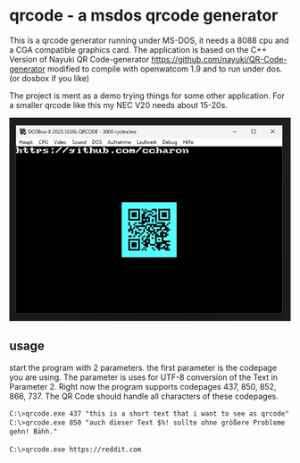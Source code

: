 # qrcode - a msdos qrcode generator

This is a qrcode generator running under MS-DOS, it needs a 8088 cpu and a CGA compatible graphics card. The application is based on the C++ Version of Nayuki QR Code-generator https://github.com/nayuki/QR-Code-generator modified to compile with openwatcom 1.9 and to run under dos. (or dosbox if you like)

The project is ment as a demo trying things for some other application. For a smaller qrcode like this my NEC V20 needs about 15-20s.

![qrcode dosbox](./doc/qrcode.png)

## usage
start the program with 2 parameters. the first parameter is the codepage you are using. The parameter is uses for UTF-8 conversion of the Text in Parameter 2. Right now the program supports codepages 437, 850, 852, 866, 737. The QR Code should handle all characters of these codepages.

```
C:\>qrcode.exe 437 "this is a short text that i want to see as qrcode"
C:\>qrcode.exe 850 "auch dieser Text $%! sollte ohne größere Probleme gehn! Bähh."

C:\>qrcode.exe https://reddit.com
```
